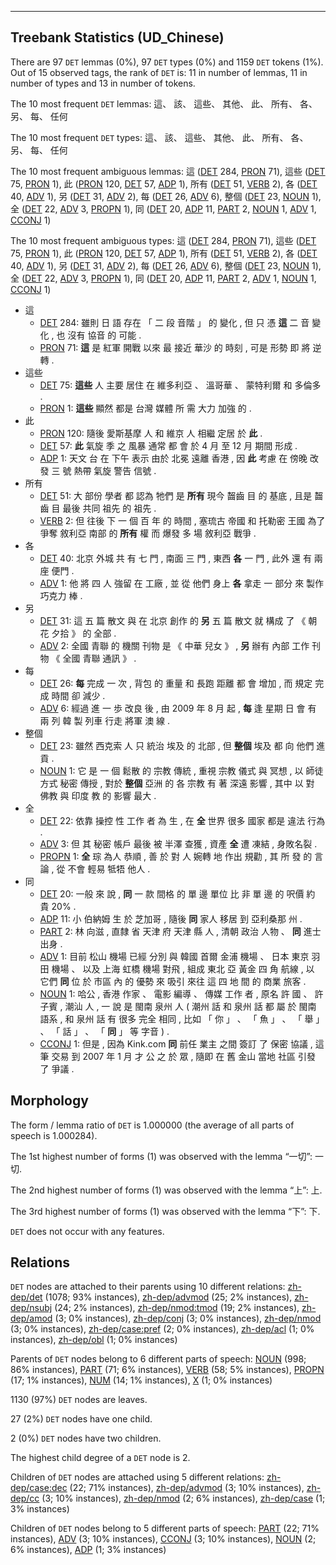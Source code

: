 

--------------------------------------------------------------------------------

## Treebank Statistics (UD_Chinese)

There are 97 `DET` lemmas (0%), 97 `DET` types (0%) and 1159 `DET` tokens (1%).
Out of 15 observed tags, the rank of `DET` is: 11 in number of lemmas, 11 in number of types and 13 in number of tokens.

The 10 most frequent `DET` lemmas: 這、 該、 這些、 其他、 此、 所有、 各、 另、 每、 任何

The 10 most frequent `DET` types:  這、 該、 這些、 其他、 此、 所有、 各、 另、 每、 任何

The 10 most frequent ambiguous lemmas: 這 ([DET]() 284, [PRON]() 71), 這些 ([DET]() 75, [PRON]() 1), 此 ([PRON]() 120, [DET]() 57, [ADP]() 1), 所有 ([DET]() 51, [VERB]() 2), 各 ([DET]() 40, [ADV]() 1), 另 ([DET]() 31, [ADV]() 2), 每 ([DET]() 26, [ADV]() 6), 整個 ([DET]() 23, [NOUN]() 1), 全 ([DET]() 22, [ADV]() 3, [PROPN]() 1), 同 ([DET]() 20, [ADP]() 11, [PART]() 2, [NOUN]() 1, [ADV]() 1, [CCONJ]() 1)

The 10 most frequent ambiguous types:  這 ([DET]() 284, [PRON]() 71), 這些 ([DET]() 75, [PRON]() 1), 此 ([PRON]() 120, [DET]() 57, [ADP]() 1), 所有 ([DET]() 51, [VERB]() 2), 各 ([DET]() 40, [ADV]() 1), 另 ([DET]() 31, [ADV]() 2), 每 ([DET]() 26, [ADV]() 6), 整個 ([DET]() 23, [NOUN]() 1), 全 ([DET]() 22, [ADV]() 3, [PROPN]() 1), 同 ([DET]() 20, [ADP]() 11, [PART]() 2, [ADV]() 1, [NOUN]() 1, [CCONJ]() 1)


* 這
  * [DET]() 284: 雖則 日 語 存在 「 二 段 音階 」 的 變化 , 但 只 憑 <b>這</b> 二 音 變化 , 也 沒有 協音 的 可能 .
  * [PRON]() 71: <b>這</b> 是 紅軍 開戰 以來 最 接近 華沙 的 時刻 , 可是 形勢 即 將 逆轉 .
* 這些
  * [DET]() 75: <b>這些</b> 人 主要 居住 在 維多利亞 、 溫哥華 、 蒙特利爾 和 多倫多 .
  * [PRON]() 1: <b>這些</b> 顯然 都是 台灣 媒體 所 需 大力 加強 的 .
* 此
  * [PRON]() 120: 隨後 愛斯基摩 人 和 維京 人 相繼 定居 於 <b>此</b> .
  * [DET]() 57: <b>此</b> 氣旋 季 之 風暴 通常 都 會 於 4 月 至 12 月 期間 形成 .
  * [ADP]() 1: 天文 台 在 下午 表示 由於 北冕 遠離 香港 , 因 <b>此</b> 考慮 在 傍晚 改發 三 號 熱帶 氣旋 警告 信號 .
* 所有
  * [DET]() 51: 大 部份 學者 都 認為 牠們 是 <b>所有</b> 現今 齧齒 目 的 基底 , 且是 齧齒 目 最後 共同 祖先 的 祖先 .
  * [VERB]() 2: 但 往後 下 一 個 百 年 的 時間 , 塞琉古 帝國 和 托勒密 王國 為了 爭奪 敘利亞 南部 的 <b>所有</b> 權 而 爆發 多 場 敘利亞 戰爭 .
* 各
  * [DET]() 40: 北京 外城 共 有 七 門 , 南面 三 門 , 東西 <b>各</b> 一 門 , 此外 還 有 兩 座 便門 .
  * [ADV]() 1: 他 將 四 人 強留 在 工廠 , 並 從 他們 身上 <b>各</b> 拿走 一 部分 來 製作 巧克力 棒 .
* 另
  * [DET]() 31: 這 五 篇 散文 與 在 北京 創作 的 <b>另</b> 五 篇 散文 就 構成 了 《 朝花 夕拾 》 的 全部 .
  * [ADV]() 2: 全國 青聯 的 機關 刊物 是 《 中華 兒女 》 , <b>另</b> 辦有 內部 工作 刊物 《 全國 青聯 通訊 》 .
* 每
  * [DET]() 26: <b>每</b> 完成 一 次 , 背包 的 重量 和 長跑 距離 都 會 增加 , 而 規定 完成 時間 卻 減少 .
  * [ADV]() 6: 經過 進 一 歩 改良 後 , 由 2009 年 8 月 起 , <b>每</b> 逢 星期 日 會 有 兩 列 韓 製 列車 行走 將軍 澳 線 .
* 整個
  * [DET]() 23: 雖然 西克索 人 只 統治 埃及 的 北部 , 但 <b>整個</b> 埃及 都 向 他們 進貢 .
  * [NOUN]() 1: 它 是 一 個 鬆散 的 宗教 傳統 , 重視 宗教 儀式 與 冥想 , 以 師徒 方式 秘密 傳授 , 對於 <b>整個</b> 亞洲 的 各 宗教 有 著 深遠 影響 , 其中 以 對 佛教 與 印度 教 的 影響 最大 .
* 全
  * [DET]() 22: 依靠 操控 性 工作 者 為 生 , 在 <b>全</b> 世界 很多 國家 都是 違法 行為 .
  * [ADV]() 3: 但 其 秘密 帳戶 最後 被 半澤 查獲 , 資產 <b>全</b> 遭 凍結 , 身敗名裂 .
  * [PROPN]() 1: <b>全</b> 琮 為人 恭順 , 善 於 對 人 婉轉 地 作出 規勸 , 其 所 發 的 言論 , 從 不會 輕易 牴牾 他人 .
* 同
  * [DET]() 20: 一般 來 說 , <b>同</b> 一 款 間格 的 單 邊 單位 比 非 單 邊 的 呎價 約 貴 20% .
  * [ADP]() 11: 小 伯納姆 生 於 芝加哥 , 隨後 <b>同</b> 家人 移居 到 亞利桑那 州 .
  * [PART]() 2: 林 向滋 , 直隸 省 天津 府 天津 縣 人 , 清朝 政治 人物 、 <b>同</b> 進士 出身 .
  * [ADV]() 1: 目前 松山 機場 已經 分別 與 韓國 首爾 金浦 機場 、 日本 東京 羽田 機場 、 以及 上海 虹橋 機場 對飛 , 組成 東北 亞 黃金 四 角 航線 , 以 它們 <b>同</b> 位 於 市區 內 的 優勢 來 吸引 來往 這 四 地 間 的 商業 旅客 .
  * [NOUN]() 1: 哈公 , 香港 作家 、 電影 編導 、 傳媒 工作 者 , 原名 許 國 、 許 子賓 , 潮汕 人 , 一 說 是 閩南 泉州 人 ( 潮州 話 和 泉州 話 都 屬 於 閩南 語系 , 和 泉州 話 有 很多 完全 相同 , 比如 「 你 」 、 「 魚 」 、 「 舉 」 、 「 話 」 、 「 <b>同</b> 」 等 字音 ) .
  * [CCONJ]() 1: 但是 , 因為 Kink.com <b>同</b> 前任 業主 之間 簽訂 了 保密 協議 , 這 筆 交易 到 2007 年 1 月 才 公 之 於 眾 , 隨即 在 舊 金山 當地 社區 引發 了 爭議 .

## Morphology

The form / lemma ratio of `DET` is 1.000000 (the average of all parts of speech is 1.000284).

The 1st highest number of forms (1) was observed with the lemma “一切”: 一切.

The 2nd highest number of forms (1) was observed with the lemma “上”: 上.

The 3rd highest number of forms (1) was observed with the lemma “下”: 下.

`DET` does not occur with any features.


## Relations

`DET` nodes are attached to their parents using 10 different relations: [zh-dep/det]() (1078; 93% instances), [zh-dep/advmod]() (25; 2% instances), [zh-dep/nsubj]() (24; 2% instances), [zh-dep/nmod:tmod]() (19; 2% instances), [zh-dep/amod]() (3; 0% instances), [zh-dep/conj]() (3; 0% instances), [zh-dep/nmod]() (3; 0% instances), [zh-dep/case:pref]() (2; 0% instances), [zh-dep/acl]() (1; 0% instances), [zh-dep/obl]() (1; 0% instances)

Parents of `DET` nodes belong to 6 different parts of speech: [NOUN]() (998; 86% instances), [PART]() (71; 6% instances), [VERB]() (58; 5% instances), [PROPN]() (17; 1% instances), [NUM]() (14; 1% instances), [X]() (1; 0% instances)

1130 (97%) `DET` nodes are leaves.

27 (2%) `DET` nodes have one child.

2 (0%) `DET` nodes have two children.

The highest child degree of a `DET` node is 2.

Children of `DET` nodes are attached using 5 different relations: [zh-dep/case:dec]() (22; 71% instances), [zh-dep/advmod]() (3; 10% instances), [zh-dep/cc]() (3; 10% instances), [zh-dep/nmod]() (2; 6% instances), [zh-dep/case]() (1; 3% instances)

Children of `DET` nodes belong to 5 different parts of speech: [PART]() (22; 71% instances), [ADV]() (3; 10% instances), [CCONJ]() (3; 10% instances), [NOUN]() (2; 6% instances), [ADP]() (1; 3% instances)

